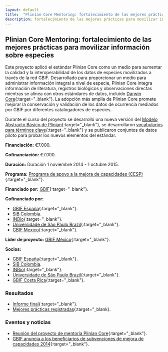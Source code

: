 ```yaml
---
layout: default
title:  "Plinian Core Mentoring: fortalecimiento de las mejores prácticas para movilizar información sobre especies"
description: fortalecimiento de las mejores prácticas para movilizar información sobre especies
---
```


## Plinian Core Mentoring: fortalecimiento de las mejores prácticas para movilizar información sobre especies

Este proyecto aplicó el estándar Plinian Core como un medio para aumentar la calidad y la interoperabilidad de los datos de especies movilizados a través de la red GBIF. Desarrollado para proporcionar un medio para administrar información integral a nivel de especie, Plinian Core integra información de literatura, registros biológicos y observaciones directas mientras se alinea con otros estándares de datos, incluido [Darwin Core](http://rs.tdwg.org/dwc/){:target="_blank"}. La adopción más amplia de Plinian Core promete mejorar la conservación y validación de los datos de ocurrencia mediados por GBIF por diferentes catalogadores de especies.  

Durante el curso del proyecto se desarrolló una nueva versión del [Modelo Abstracto Básico de Plinian](https://github.com/PlinianCore/Documentation/wiki){:target="_blank"}, se desarrollaron [vocabularios para términos clave](https://github.com/PlinianCore/Documentation/wiki/PlinianCore_Terms){:target="_blank"} y se publicaron conjuntos de datos piloto para probar los nuevos elementos del estándar.  

**Financiación:** €7.000.

**Cofinanciación:** €7.000.

**Duración:** Duración 1 noviembre 2014 - 1 octubre 2015.

**Programa:** [Programa de apoyo a la mejora de capacidades (CESP)](https://www.gbif.org/programme/82219){:target="_blank"}.

**Financiado por:** [GBIF](http://www.gbif.org/){:target="_blank"}.

**Cofinanciado por:**

* [GBIF España](http://www.gbif.es/){:target="_blank"}.
* [SiB Colombia](https://biodiversidad.co/).
* [INBio](https://inbio.ac.cr/){:target="_blank"}.
* [Universidade de São Paulo Brazil](http://www5.usp.br/english/?lang=en){:target="_blank"}.
* [GBIF Mexico](http://www.conabio.gob.mx/){:target="_blank"}.  

**Líder de proyecto:** [GBIF México](https://www.gob.mx/conabio){:target="_blank"}.

**Socios:**

* [GBIF España](http://www.gbif.es/){:target="_blank"}.
* [SiB Colombia](https://www.biodiversidad.co).
* [INBio](https://inbio.ac.cr/){:target="_blank"}.
* [Universidade de São Paulo Brazil](http://www5.usp.br/english/?lang=en){:target="_blank"}.
* [GBIF Costa Rica](http://biodiversidad.go.cr/){:target="_blank"}.

### Resultados

- [Informe final](https://assets.ctfassets.net/uo17ejk9rkwj/yeO8DSoeJwsEgucaw6GgW/5aa17da411a4de4efdce132ca6201a70/Final_report_of_the_Plinian_Core_mentoring_project_-_CESP_2014.pdf){:target="_blank"}.
- [Mejores prácticas registradas](https://assets.ctfassets.net/uo17ejk9rkwj/5JFG2JP3lCOiuSMEmkkWmQ/111a020d0fc71b6b8685f71f671d36bd/Best_practice_document_from_the_Plinian_Core_mentoring_project_-_CESP_2014.pdf){:target="_blank}.

### Eventos y noticias

- [Reunión del proyecto de mentoría Plinian Core](https://www.gbif.org/event/82244/meeting-of-the-plinian-core-mentoring-project){:target="_blank"}.
- [GBIF anuncia a los beneficiarios de subvenciones de mejora de capacidades 2014](https://www.gbif.org/news/82364/gbif-announces-2014-capacity-enhancement-grant-recipients){:target="_blank"}.

